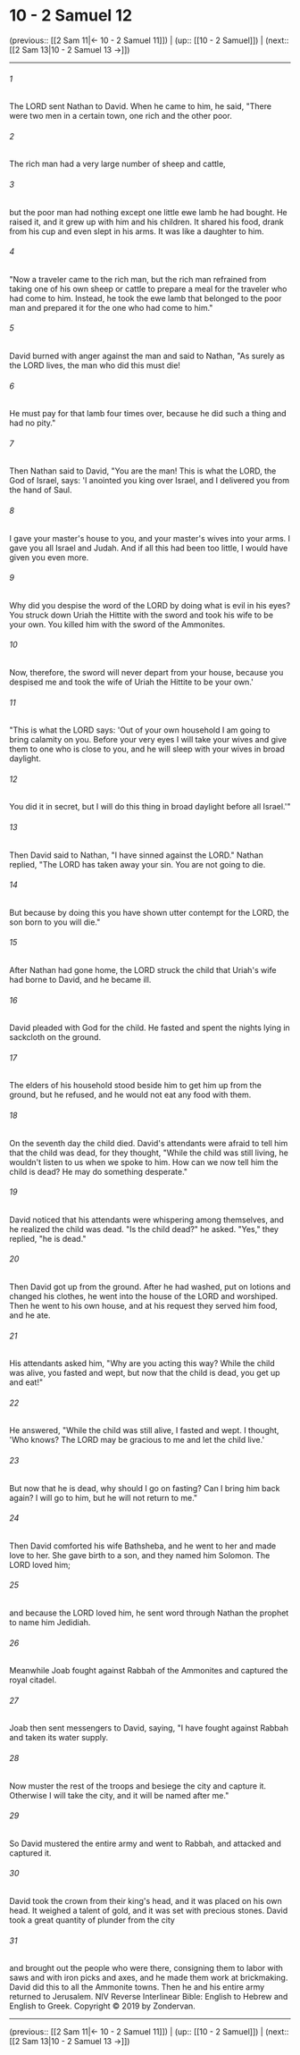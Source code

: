 # 10 - 2 Samuel 12

(previous:: [[2 Sam 11|← 10 - 2 Samuel 11]]) | (up:: [[10 - 2 Samuel]]) | (next:: [[2 Sam 13|10 - 2 Samuel 13 →]])

***


###### 1 
The LORD sent Nathan to David. When he came to him, he said, "There were two men in a certain town, one rich and the other poor. 

###### 2 
The rich man had a very large number of sheep and cattle, 

###### 3 
but the poor man had nothing except one little ewe lamb he had bought. He raised it, and it grew up with him and his children. It shared his food, drank from his cup and even slept in his arms. It was like a daughter to him. 

###### 4 
"Now a traveler came to the rich man, but the rich man refrained from taking one of his own sheep or cattle to prepare a meal for the traveler who had come to him. Instead, he took the ewe lamb that belonged to the poor man and prepared it for the one who had come to him." 

###### 5 
David burned with anger against the man and said to Nathan, "As surely as the LORD lives, the man who did this must die! 

###### 6 
He must pay for that lamb four times over, because he did such a thing and had no pity." 

###### 7 
Then Nathan said to David, "You are the man! This is what the LORD, the God of Israel, says: 'I anointed you king over Israel, and I delivered you from the hand of Saul. 

###### 8 
I gave your master's house to you, and your master's wives into your arms. I gave you all Israel and Judah. And if all this had been too little, I would have given you even more. 

###### 9 
Why did you despise the word of the LORD by doing what is evil in his eyes? You struck down Uriah the Hittite with the sword and took his wife to be your own. You killed him with the sword of the Ammonites. 

###### 10 
Now, therefore, the sword will never depart from your house, because you despised me and took the wife of Uriah the Hittite to be your own.' 

###### 11 
"This is what the LORD says: 'Out of your own household I am going to bring calamity on you. Before your very eyes I will take your wives and give them to one who is close to you, and he will sleep with your wives in broad daylight. 

###### 12 
You did it in secret, but I will do this thing in broad daylight before all Israel.'" 

###### 13 
Then David said to Nathan, "I have sinned against the LORD." Nathan replied, "The LORD has taken away your sin. You are not going to die. 

###### 14 
But because by doing this you have shown utter contempt for the LORD, the son born to you will die." 

###### 15 
After Nathan had gone home, the LORD struck the child that Uriah's wife had borne to David, and he became ill. 

###### 16 
David pleaded with God for the child. He fasted and spent the nights lying in sackcloth on the ground. 

###### 17 
The elders of his household stood beside him to get him up from the ground, but he refused, and he would not eat any food with them. 

###### 18 
On the seventh day the child died. David's attendants were afraid to tell him that the child was dead, for they thought, "While the child was still living, he wouldn't listen to us when we spoke to him. How can we now tell him the child is dead? He may do something desperate." 

###### 19 
David noticed that his attendants were whispering among themselves, and he realized the child was dead. "Is the child dead?" he asked. "Yes," they replied, "he is dead." 

###### 20 
Then David got up from the ground. After he had washed, put on lotions and changed his clothes, he went into the house of the LORD and worshiped. Then he went to his own house, and at his request they served him food, and he ate. 

###### 21 
His attendants asked him, "Why are you acting this way? While the child was alive, you fasted and wept, but now that the child is dead, you get up and eat!" 

###### 22 
He answered, "While the child was still alive, I fasted and wept. I thought, 'Who knows? The LORD may be gracious to me and let the child live.' 

###### 23 
But now that he is dead, why should I go on fasting? Can I bring him back again? I will go to him, but he will not return to me." 

###### 24 
Then David comforted his wife Bathsheba, and he went to her and made love to her. She gave birth to a son, and they named him Solomon. The LORD loved him; 

###### 25 
and because the LORD loved him, he sent word through Nathan the prophet to name him Jedidiah. 

###### 26 
Meanwhile Joab fought against Rabbah of the Ammonites and captured the royal citadel. 

###### 27 
Joab then sent messengers to David, saying, "I have fought against Rabbah and taken its water supply. 

###### 28 
Now muster the rest of the troops and besiege the city and capture it. Otherwise I will take the city, and it will be named after me." 

###### 29 
So David mustered the entire army and went to Rabbah, and attacked and captured it. 

###### 30 
David took the crown from their king's head, and it was placed on his own head. It weighed a talent of gold, and it was set with precious stones. David took a great quantity of plunder from the city 

###### 31 
and brought out the people who were there, consigning them to labor with saws and with iron picks and axes, and he made them work at brickmaking. David did this to all the Ammonite towns. Then he and his entire army returned to Jerusalem. NIV Reverse Interlinear Bible: English to Hebrew and English to Greek. Copyright © 2019 by Zondervan.

***

(previous:: [[2 Sam 11|← 10 - 2 Samuel 11]]) | (up:: [[10 - 2 Samuel]]) | (next:: [[2 Sam 13|10 - 2 Samuel 13 →]])
